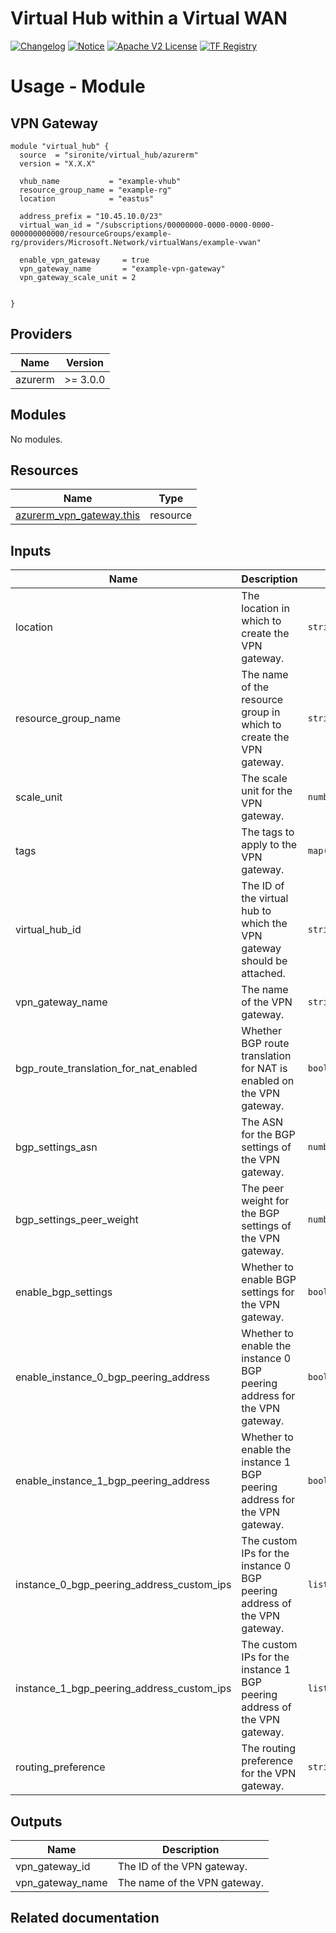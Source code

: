 <!-- BEGIN_TF_DOCS -->
 # Virtual Hub within a Virtual WAN
[![Changelog](https://img.shields.io/badge/changelog-release-green.svg)](https://github.com/sironite/terraform-azurerm-virtual_hub/releases/latest) [![Notice](https://img.shields.io/badge/notice-copyright-yellow.svg)](NOTICE) [![Apache V2 License](https://img.shields.io/badge/license-Apache%20V2-orange.svg)](LICENSE) [![TF Registry](https://img.shields.io/badge/terraform-registry-blue.svg)](https://registry.terraform.io/providers/hashicorp/azurerm/latest/docs/resources/vpn_gateway)

# Usage - Module

## VPN Gateway
```hcl
module "virtual_hub" {
  source  = "sironite/virtual_hub/azurerm"
  version = "X.X.X"

  vhub_name           = "example-vhub"
  resource_group_name = "example-rg"
  location            = "eastus"

  address_prefix = "10.45.10.0/23"
  virtual_wan_id = "/subscriptions/00000000-0000-0000-0000-000000000000/resourceGroups/example-rg/providers/Microsoft.Network/virtualWans/example-vwan"

  enable_vpn_gateway     = true
  vpn_gateway_name       = "example-vpn-gateway"
  vpn_gateway_scale_unit = 2


}
```
## Providers

| Name | Version |
|------|---------|
| azurerm | >= 3.0.0 |

## Modules

No modules.

## Resources

| Name | Type |
|------|------|
| [azurerm_vpn_gateway.this](https://registry.terraform.io/providers/hashicorp/azurerm/latest/docs/resources/vpn_gateway) | resource |

## Inputs

| Name | Description | Type | Required |
|------|-------------|------|:--------:|
| location | The location in which to create the VPN gateway. | `string` | yes |
| resource\_group\_name | The name of the resource group in which to create the VPN gateway. | `string` | yes |
| scale\_unit | The scale unit for the VPN gateway. | `number` | yes |
| tags | The tags to apply to the VPN gateway. | `map(string)` | yes |
| virtual\_hub\_id | The ID of the virtual hub to which the VPN gateway should be attached. | `string` | yes |
| vpn\_gateway\_name | The name of the VPN gateway. | `string` | yes |
| bgp\_route\_translation\_for\_nat\_enabled | Whether BGP route translation for NAT is enabled on the VPN gateway. | `bool` | no |
| bgp\_settings\_asn | The ASN for the BGP settings of the VPN gateway. | `number` | no |
| bgp\_settings\_peer\_weight | The peer weight for the BGP settings of the VPN gateway. | `number` | no |
| enable\_bgp\_settings | Whether to enable BGP settings for the VPN gateway. | `bool` | no |
| enable\_instance\_0\_bgp\_peering\_address | Whether to enable the instance 0 BGP peering address for the VPN gateway. | `bool` | no |
| enable\_instance\_1\_bgp\_peering\_address | Whether to enable the instance 1 BGP peering address for the VPN gateway. | `bool` | no |
| instance\_0\_bgp\_peering\_address\_custom\_ips | The custom IPs for the instance 0 BGP peering address of the VPN gateway. | `list(string)` | no |
| instance\_1\_bgp\_peering\_address\_custom\_ips | The custom IPs for the instance 1 BGP peering address of the VPN gateway. | `list(string)` | no |
| routing\_preference | The routing preference for the VPN gateway. | `string` | no |

## Outputs

| Name | Description |
|------|-------------|
| vpn\_gateway\_id | The ID of the VPN gateway. |
| vpn\_gateway\_name | The name of the VPN gateway. |

## Related documentation
<!-- END_TF_DOCS -->